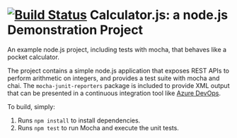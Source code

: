 [![Build Status](https://dev.azure.com/andradaraducanu9B42D/Enabling%20Continuous%20Integration%20with%20Azure%20Pipelines/_apis/build/status/AndradaCrimson.calculator?branchName=master)](https://dev.azure.com/andradaraducanu9B42D/Enabling%20Continuous%20Integration%20with%20Azure%20Pipelines/_build/latest?definitionId=3&branchName=master)
Calculator.js: a node.js Demonstration Project
==============================================
An example node.js project, including tests with mocha, that behaves like
a pocket calculator.

The project contains a simple node.js application that exposes REST APIs
to perform arithmetic on integers, and provides a test suite with mocha
and chai.  The `mocha-junit-reporters` package is included to provide XML
output that can be presented in a continuous integration tool like
[Azure DevOps](https://azure.com/devops).

To build, simply:

1. Runs `npm install` to install dependencies.
2. Runs `npm test` to run Mocha and execute the unit tests.

